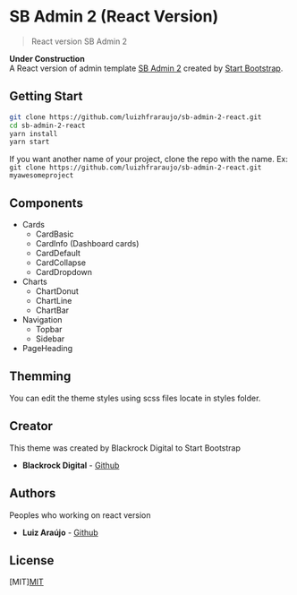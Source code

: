 # SB Admin 2 (React Version)
> React version SB Admin 2

**Under Construction** <br/>
A React version of admin template [SB Admin 2](https://startbootstrap.com/themes/sb-admin-2/) created by [Start Bootstrap](https://startbootstrap.com).

## Getting Start

```bash
git clone https://github.com/luizhfraraujo/sb-admin-2-react.git
cd sb-admin-2-react
yarn install
yarn start
```

If you want another name of your project, clone the repo with the name. Ex: `git clone https://github.com/luizhfraraujo/sb-admin-2-react.git myawesomeproject`

## Components

* Cards
    * CardBasic
    * CardInfo (Dashboard cards)
    * CardDefault
    * CardCollapse
    * CardDropdown
* Charts
    * ChartDonut
    * ChartLine
    * ChartBar
* Navigation
    * Topbar
    * Sidebar
* PageHeading

## Themming

You can edit the theme styles using scss files locate in styles folder.

## Creator
This theme was created by Blackrock Digital to Start Bootstrap

* **Blackrock Digital** - [Github][blackrock-github]

## Authors
Peoples who working on react version

* **Luiz Araújo** - [Github][luizhfraraujo-github]

## License
[MIT][MIT](https://github.com/BlackrockDigital/startbootstrap-sb-admin-2/blob/gh-pages/LICENSE)

<!-- Markdown link & img -->
[blackrock-github]: https://github.com/BlackrockDigital
[luizhfraraujo-github]: https://github.com/luizhfraraujo

[charts-custom]: https://blog.bitsrc.io/customizing-chart-js-in-react-2199fa81530a
[react-redux]:https://medium.com/reactbrasil/iniciando-com-redux-c14ca7b7dcf
[entendendo-react-redux]:https://medium.com/@hliojnior_34681/entenda-react-e-redux-de-uma-vez-por-todas-c761bc3194ca